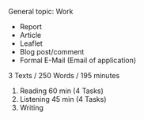 
General topic: Work

- Report
- Article
- Leaflet
- Blog post/comment
- Formal E-Mail (Email of application)

3 Texts / 250 Words / 195 minutes

1. Reading 60 min (4 Tasks)
2. Listening 45 min (4 Tasks)
3. Writing